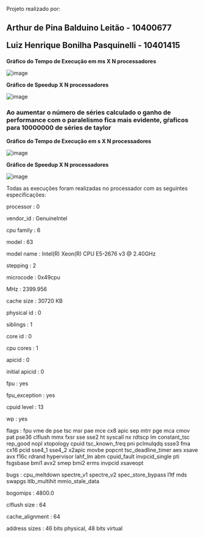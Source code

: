 Projeto realizado por:

<h2>Arthur de Pina Balduino Leitão - 10400677

Luiz Henrique Bonilha Pasquinelli - 10401415</h2>


<b>Gráfico do Tempo de Execução em ms X N processadores</b>


![image](https://github.com/luiz-hbp/computacao-paralela/assets/144058147/a2d9d9bf-9c57-4653-a5d5-a408ce892408)


<b>Gráfico de Speedup X N processadores</b>


![image](https://github.com/luiz-hbp/computacao-paralela/assets/144058147/37d38140-c685-411b-8f65-088711ee885c)

<h3> Ao aumentar o número de séries calculado o ganho de performance com o paralelismo fica mais evidente, gŕaficos para 10000000 de séries de taylor</h3>

<b>Gráfico do Tempo de Execução em s X N processadores</b>


![image](https://github.com/luiz-hbp/computacao-paralela/assets/144058147/d162baa6-54ee-44aa-a03d-e6af3bf1e990)


<b>Gráfico de Speedup X N processadores</b>


![image](https://github.com/luiz-hbp/computacao-paralela/assets/144058147/f47e0b58-7759-45f8-8bca-3460957b257b)


Todas as execuções foram realizadas no processador com as seguintes especificações:

processor       : 0

vendor_id       : GenuineIntel

cpu family      : 6

model           : 63

model name      : Intel(R) Xeon(R) CPU E5-2676 v3 @ 2.40GHz

stepping        : 2

microcode       : 0x49cpu

MHz         : 2399.956

cache size      : 30720 KB

physical id     : 0

siblings        : 1

core id         : 0

cpu cores       : 1

apicid          : 0

initial apicid  : 0

fpu             : yes

fpu_exception   : yes

cpuid level     : 13

wp              : yes

flags           : fpu vme de pse tsc msr pae mce cx8 apic sep mtrr pge mca cmov pat pse36 clflush mmx fxsr sse sse2 ht syscall nx rdtscp lm constant_tsc rep_good nopl xtopology cpuid tsc_known_freq pni pclmulqdq ssse3 fma cx16 pcid sse4_1 sse4_2 x2apic movbe popcnt tsc_deadline_timer aes xsave avx f16c rdrand hypervisor lahf_lm abm cpuid_fault invpcid_single pti fsgsbase bmi1 avx2 smep bmi2 erms invpcid xsaveopt

bugs            : cpu_meltdown spectre_v1 spectre_v2 spec_store_bypass l1tf mds swapgs itlb_multihit mmio_stale_data

bogomips        : 4800.0

clflush size    : 64

cache_alignment : 64

address sizes   : 46 bits physical, 48 bits virtual

